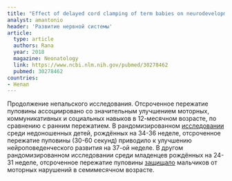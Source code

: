 ```yaml
---
title: "Effect of delayed cord clamping of term babies on neurodevelopment at 12 months: a randomized controlled trial"
analyst: amantonio
header: 'Развитие нервной системы'
article:
  type: article
  authors: Rana
  year: 2018
  magazine: Neonatology
  link: https://www.ncbi.nlm.nih.gov/pubmed/30278462
  pubmed: 30278462
countries:
- Непал
---
```


Продолжение непальского исследования. Отсроченное пережатие пуповины ассоциировано со значительным улучшением моторных, коммуникативных и социальных навыков в 12-месячном возрасте, по сравнению с ранним пережатием.
В рандомизированном [исследовании](https://www.ncbi.nlm.nih.gov/pubmed/28204778) среди недоношенных детей, рождённых на 34-36 неделе, отсроченное пережатие пуповины (30-60 секунд) приводило к улучшению нейроповеденческого развития на 37-ой неделе. В другом рандомизированном исследовании среди младенцев рождённых на 24-31 неделе, отсроченное пережатие пуповины [защищало](https://www.ncbi.nlm.nih.gov/pmc/articles/PMC2799542/) мальчиков от моторных нарушений в семимесячном возрасте.
